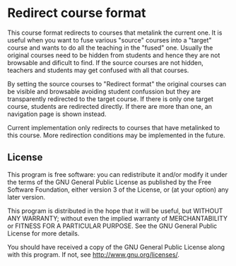 # Redirect course format #

This course format redirects to courses that metalink the current one.
It is useful when you want to fuse various "source" courses into a "target" course and wants to do all the teaching in the "fused" one.
Usually the original courses need to be hidden from students and hence they are not browsable and
dificult to find. If the source courses are not hidden, teachers and students may get confused with all that courses.

By setting the source courses to "Redirect format" the original courses can be visible and browsable avoiding student confussion but they are transparently redirected to the target course.
If there is only one target course, students are redirected directly. If there are more than one, an navigation page is shown instead.

Current implementation only redirects to courses that have metalinked to this course.
More redirection conditions may be implemented in the future.

## License ##

This program is free software: you can redistribute it and/or modify it under
the terms of the GNU General Public License as published by the Free Software
Foundation, either version 3 of the License, or (at your option) any later
version.

This program is distributed in the hope that it will be useful, but WITHOUT ANY
WARRANTY; without even the implied warranty of MERCHANTABILITY or FITNESS FOR A
PARTICULAR PURPOSE.  See the GNU General Public License for more details.

You should have received a copy of the GNU General Public License along with
this program.  If not, see <http://www.gnu.org/licenses/>.
